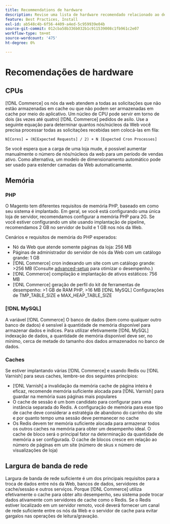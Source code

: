 ```yaml
---
title: Recommendations de hardware
description: Revise uma lista de hardware recomendado relacionado ao desempenho ideal das implantações de Adobe Commerce e Magento Open Source.
feature: Best Practices, Install
exl-id: ab548c4b-6f56-4409-a4ed-5c959939e04b
source-git-commit: 012cba58b336b032b1c911539008c1fb961c2e07
workflow-type: tm+mt
source-wordcount: '475'
ht-degree: 0%

---
```


# Recomendações de hardware

## CPUs

[!DNL Commerce] os nós da web atendem a todas as solicitações que não estão armazenadas em cache ou que não podem ser armazenadas em cache por meio do aplicativo. Um núcleo de CPU pode servir em torno de dois (às vezes até quatro) [!DNL Commerce] pedidos de asilo. Use a seguinte equação para determinar quantos nós/núcleos da Web você precisa processar todas as solicitações recebidas sem colocá-las em fila:

```
N[Cores] = (N[Expected Requests] / 2) + N [Expected Cron Processes]
```

Se você espera que a carga de uma loja mude, é possível aumentar manualmente o número de nós/núcleos da web para um período de vendas ativo. Como alternativa, um modelo de dimensionamento automático pode ser usado para estender camadas da Web automaticamente.

## Memória

### PHP

O Magento tem diferentes requisitos de memória PHP, baseado em como seu sistema é implantado.  Em geral, se você está configurando uma única loja de servidor, recomendamos configurar a memória PHP para 2G.  Se você estiver configurando um site usando implantação de pipeline, recomendamos 2 GB no servidor de build e 1 GB nos nós da Web.

Cenários e requisitos de memória do PHP esperados:

* Nó da Web que atende somente páginas da loja: 256 MB
* Páginas de administrador do servidor de nós da Web com um catálogo grande: 1 GB
* [!DNL Commerce] cron indexando um site com um catálogo grande: >256 MB (Consulte [advanced-setup](../performance/advanced-setup.md) para otimizar o desempenho.)
* [!DNL Commerce] compilação e implantação de ativos estáticos: 756 MB
* [!DNL Commerce] geração de perfil do kit de ferramentas de desempenho: >1 GB de RAM PHP, >16 MB [!DNL MySQL] Configurações de TMP_TABLE_SIZE e MAX_HEAP_TABLE_SIZE

### [!DNL MySQL]

A variável [!DNL Commerce] O banco de dados (bem como qualquer outro banco de dados) é sensível à quantidade de memória disponível para armazenar dados e índices. Para utilizar efetivamente [!DNL MySQL] indexação de dados, a quantidade de memória disponível deve ser, no mínimo, cerca de metade do tamanho dos dados armazenados no banco de dados.

### Caches

Se estiver implantando várias [!DNL Commerce] e usando Redis ou [!DNL Varnish] para seus caches, lembre-se dos seguintes princípios:

* [!DNL Varnish] a invalidação da memória cache de página inteira é eficaz, recomende memória suficiente alocada para [!DNL Varnish] para guardar na memória suas páginas mais populares
* O cache de sessão é um bom candidato para configurar para uma instância separada do Redis.  A configuração de memória para esse tipo de cache deve considerar a estratégia de abandono do carrinho do site e por quanto tempo uma sessão deve permanecer no cache
* Os Redis devem ter memória suficiente alocada para armazenar todos os outros caches na memória para obter um desempenho ideal.  O cache de bloco será o principal fator na determinação da quantidade de memória a ser configurada.  O cache de blocos cresce em relação ao número de páginas em um site (número de skus x número de visualizações de loja)

## Largura de banda de rede

Largura de banda de rede suficiente é um dos principais requisitos para a troca de dados entre nós da Web, bancos de dados, servidores de cache/sessão e outros serviços. Porque [!DNL Commerce] utiliza efetivamente o cache para obter alto desempenho, seu sistema pode trocar dados ativamente com servidores de cache como o Redis. Se o Redis estiver localizado em um servidor remoto, você deverá fornecer um canal de rede suficiente entre os nós da Web e o servidor de cache para evitar gargalos nas operações de leitura/gravação.
